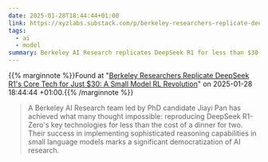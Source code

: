```yaml
---
date: 2025-01-28T18:44:44+01:00
link: https://xyzlabs.substack.com/p/berkeley-researchers-replicate-deepseek
tags:
  - ai
  - model
summary: Berkeley AI Research replicates DeepSeek R1 for less than $30
---
```

{{% marginnote %}}Found at "[Berkeley Researchers Replicate DeepSeek R1's Core Tech for Just $30: A Small Model RL Revolution](https://web.archive.org/web/20250128184444/https://xyzlabs.substack.com/p/berkeley-researchers-replicate-deepseek)" on 2025-01-28 18:44:44 +01:00.{{% /marginnote %}}

> A Berkeley AI Research team led by PhD candidate Jiayi Pan has achieved what many thought impossible: reproducing DeepSeek R1-Zero's key technologies for less than the cost of a dinner for two. Their success in implementing sophisticated reasoning capabilities in small language models marks a significant democratization of AI research.